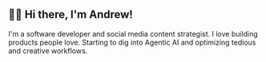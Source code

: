 ## 👋🏾 Hi there, I'm Andrew!

I'm a software developer and social media content strategist. I love building products people love. Starting to dig into Agentic AI and optimizing tedious and creative workflows.

<!---
internetdrew/internetdrew is a ✨ special ✨ repository because its `README.md` (this file) appears on your GitHub profile.
You can click the Preview link to take a look at your changes.
--->

